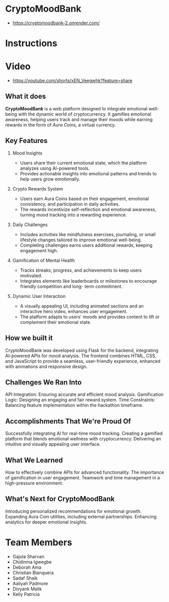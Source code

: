 # CryptoMoodBank

- https://cryptomoodbank-2.onrender.com/

# Instructions

# Video

- https://youtube.com/shorts/xEN_Veegwhk?feature=share

## What it does

**CryptoMoodBank** is a web platform designed to integrate emotional well-being with the dynamic world of cryptocurrency. It gamifies emotional awareness, helping users track and manage their moods while earning rewards in the form of _Aura Coins_, a virtual currency.

## Key Features

1. Mood Insights

   - Users share their current emotional state, which the platform analyzes using AI-powered tools.
   - Provides actionable insights into emotional patterns and trends to help users grow emotionally.

2. Crypto Rewards System

   - Users earn Aura Coins based on their engagement, emotional consistency, and participation in daily
     activities.
   - The rewards incentivize self-reflection and emotional awareness, turning mood tracking into a
     rewarding experience.

3. Daily Challenges

   - Includes activities like mindfulness exercises, journaling, or small lifestyle changes tailored to
     improve emotional well-being.
   - Completing challenges earns users additional rewards, keeping engagement high.

4. Gamification of Mental Health

   - Tracks streaks, progress, and achievements to keep users motivated.
   - Integrates elements like leaderboards or milestones to encourage friendly competition and long-
     term commitment.

5. Dynamic User Interaction

   - A visually appealing UI, including animated sections and an interactive hero video, enhances user
     engagement.
   - The platform adapts to users' moods and provides content to lift or complement their emotional
     state.

## How we built it

CryptoMoodBank was developed using Flask for the backend, integrating AI-powered APIs for mood analysis.
The frontend combines HTML, CSS, and JavaScript to provide a seamless, user-friendly experience, enhanced with animations and responsive design.

## Challenges We Ran Into

API Integration: Ensuring accurate and efficient mood analysis.
Gamification Logic: Designing an engaging and fair reward system.
Time Constraints: Balancing feature implementation within the hackathon timeframe.

## Accomplishments That We're Proud Of

Successfully integrating AI for real-time mood tracking.
Creating a gamified platform that blends emotional wellness with cryptocurrency.
Delivering an intuitive and visually appealing user interface.

## What We Learned

How to effectively combine APIs for advanced functionality.
The importance of gamification in user engagement.
Teamwork and time management in a high-pressure environment.

## What's Next for CryptoMoodBank

Introducing personalized recommendations for emotional growth.
Expanding Aura Coin utilities, including external partnerships.
Enhancing analytics for deeper emotional insights.

# Team Members

- Gajula Sharvan
- Chidinma Igwegbe
- Deborah Ama
- Christian Blanquera
- Sadaf Shaik
- Aaliyah Padmore
- Divyank Malik
- Kelly Patricia
